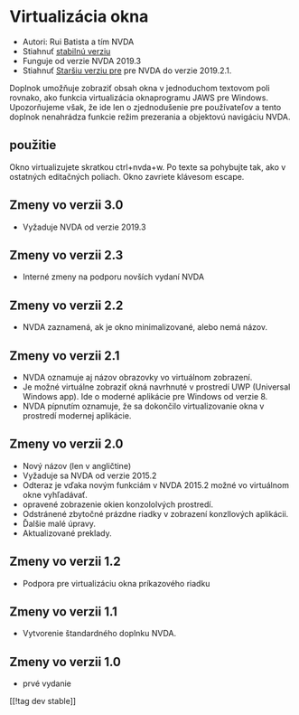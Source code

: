 # Virtualizácia okna #

* Autori: Rui Batista a tím NVDA
* Stiahnuť [stabilnú verziu][1]
* Funguje od verzie NVDA 2019.3
* Stiahnuť  [Staršiu verziu pre][2] pre NVDA do verzie 2019.2.1.

Doplnok umožňuje zobraziť obsah okna v jednoduchom textovom poli rovnako,
ako funkcia virtualizácia oknaprogramu JAWS pre Windows. Upozorňujeme však,
že ide len o zjednodušenie pre používateľov a tento doplnok nenahrádza
funkcie režim prezerania a objektovú navigáciu NVDA.

## použitie ##

Okno virtualizujete skratkou ctrl+nvda+w. Po texte sa pohybujte tak, ako v
ostatných editačných poliach. Okno zavriete klávesom escape.

## Zmeny vo verzii 3.0

* Vyžaduje NVDA od verzie 2019.3

## Zmeny vo verzii 2.3

* Interné zmeny na podporu novších vydaní NVDA

## Zmeny vo verzii 2.2

* NVDA zaznamená, ak je okno minimalizované, alebo nemá názov.

## Zmeny vo verzii 2.1

* NVDA oznamuje aj názov obrazovky vo virtuálnom zobrazení.
* Je možné virtuálne zobraziť okná navrhnuté v prostredí UWP (Universal
  Windows app). Ide o moderné aplikácie pre Windows od verzie 8.
* NVDA pípnutím oznamuje, že sa dokončilo virtualizovanie okna v prostredí
  modernej aplikácie.

## Zmeny vo verzii 2.0

* Nový názov (len v angličtine)
* Vyžaduje sa NVDA od verzie 2015.2
* Odteraz je vďaka novým funkciám v NVDA 2015.2 možné vo virtuálnom okne
  vyhľadávať.
* opravené zobrazenie okien konzololvých prostredí.
* Odstránené zbytočné prázdne riadky v zobrazení konzllových aplikácii.
* Ďalšie malé úpravy.
* Aktualizované preklady.

## Zmeny vo verzii 1.2

* Podpora pre virtualizáciu okna príkazového riadku

## Zmeny vo verzii 1.1

* Vytvorenie štandardného doplnku NVDA.

## Zmeny vo verzii 1.0

* prvé vydanie

[[!tag dev stable]]

[1]: https://addons.nvda-project.org/files/get.php?file=VR

[2]: https://addons.nvda-project.org/files/get.php?file=VR-2019
